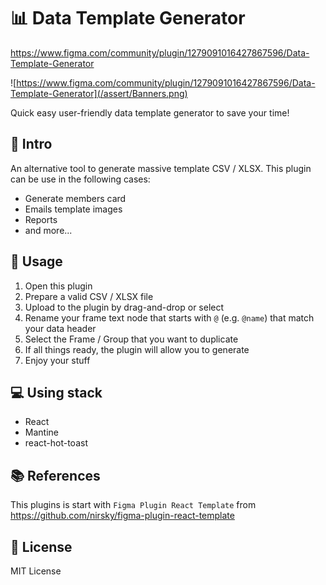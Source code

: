 # 📊 Data Template Generator

https://www.figma.com/community/plugin/1279091016427867596/Data-Template-Generator

![https://www.figma.com/community/plugin/1279091016427867596/Data-Template-Generator](/assert/Banners.png)

Quick easy user-friendly data template generator to save your time!

## 👋 Intro

An alternative tool to generate massive template CSV / XLSX.
This plugin can be use in the following cases:

- Generate members card
- Emails template images
- Reports
- and more...

## 🤔 Usage

1. Open this plugin
2. Prepare a valid CSV / XLSX file
3. Upload to the plugin by drag-and-drop or select
4. Rename your frame text node that starts with `@` (e.g. `@name`) that match your data header
5. Select the Frame / Group that you want to duplicate
6. If all things ready, the plugin will allow you to generate 
7. Enjoy your stuff

## 💻 Using stack

- React
- Mantine
- react-hot-toast

## 📚 References

This plugins is start with `Figma Plugin React Template` from
https://github.com/nirsky/figma-plugin-react-template


## 🚗 License
MIT License
